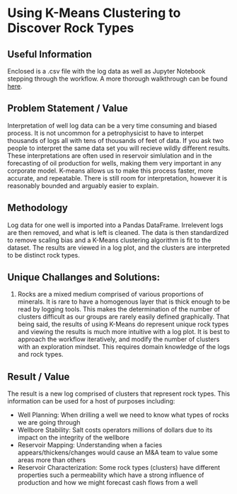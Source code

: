 # Using K-Means Clustering to Discover Rock Types 

## Useful Information

Enclosed is a .csv file with the log data as well as Jupyter Notebook stepping through the workflow. A more thorough walkthrough can be found [here](https://johnodonnell123.github.io/pages/page_cluster.html).

## Problem Statement / Value

Interpretation of well log data can be a very time consuming and biased process. It is not uncommon for a petrophysicist to have to interpet thousands of logs all with tens of 
thousands of feet of data. If you ask two people to interpret the same data set you will recieve wildly different results. These interpretations are often used in reservoir 
simlulation and in the forecasting of oil production for wells, making them very important in any corporate model. K-means allows us to make this process faster, more accurate,
and repeatable. There is still room for interpretation, however it is reasonably bounded and arguably easier to explain. 

## Methodology

Log data for one well is imported into a Pandas DataFrame. Irrelevent logs are then removed, and what is left is cleaned. The data is then standardized to remove scaling bias and
a K-Means clustering algorithm is fit to the dataset. The results are viewed in a log plot, and the clusters are interpreted to be distinct rock types.

## Unique Challanges and Solutions:
  1. Rocks are a mixed medium comprised of various proportions of minerals. It is rare to have a homogenous layer that is thick enough to be read by logging tools. This makes the determination of the number of clusters difficult as our groups are rarely easily defined graphically. That being said, the results of using K-Means do represent unique rock types and viewing the results is much more intuitive with a log plot. It is best to approach the workflow iteratively, and modify the number of clusters with an exploration mindset. This requires domain knowledge of the logs and rock types.
 
## Result / Value

The result is a new log comprised of clusters that represent rock types. This information can be used for a host of purposes including:
- Well Planning: When drilling a well we need to know what types of rocks we are going through
- Wellbore Stability: Salt costs operators millions of dollars due to its impact on the integrity of the wellbore
- Reservoir Mapping: Understanding when a facies appears/thickens/changes would cause an M&A team to value some areas more than others
- Reservoir Characterization: Some rock types (clusters) have different properties such a permeability which have a strong influence of production and how we might forecast cash flows from a well
